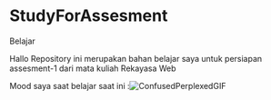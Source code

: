 # StudyForAssesment
Belajar

Hallo Repository ini merupakan bahan belajar saya untuk persiapan assesment-1 dari mata kuliah Rekayasa Web

Mood saya saat belajar saat ini :![ConfusedPerplexedGIF](https://user-images.githubusercontent.com/93078587/194465313-42a196cd-daff-4d68-b94f-14d0efc5ca5c.gif)
